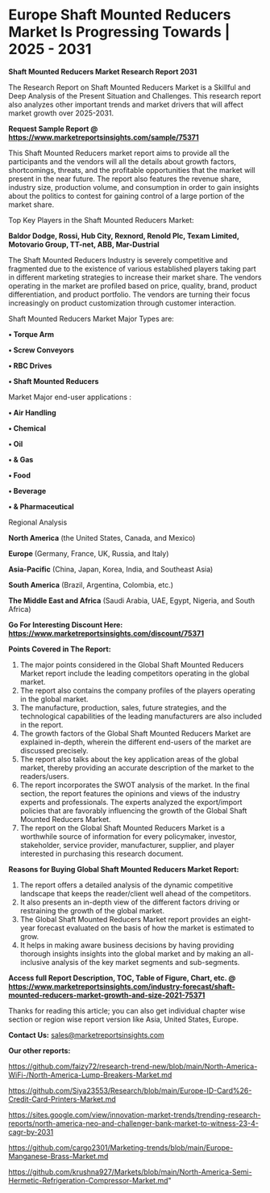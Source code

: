# Europe Shaft Mounted Reducers Market Is Progressing Towards | 2025 - 2031

<strong>Shaft Mounted Reducers Market Research Report 2031</strong>

The Research Report on Shaft Mounted Reducers Market is a Skillful and Deep Analysis of the Present Situation and Challenges. This research report also analyzes other important trends and market drivers that will affect market growth over 2025-2031.

<strong>Request Sample Report @ <a href=https://www.marketreportsinsights.com/sample/75371>https://www.marketreportsinsights.com/sample/75371</a></strong>

This Shaft Mounted Reducers market report aims to provide all the participants and the vendors will all the details about growth factors, shortcomings, threats, and the profitable opportunities that the market will present in the near future. The report also features the revenue share, industry size, production volume, and consumption in order to gain insights about the politics to contest for gaining control of a large portion of the market share.

Top Key Players in the Shaft Mounted Reducers Market:

<strong>Baldor Dodge, Rossi, Hub City, Rexnord, Renold Plc, Texam Limited, Motovario Group, TT-net, ABB, Mar-Dustrial</strong>

The Shaft Mounted Reducers Industry is severely competitive and fragmented due to the existence of various established players taking part in different marketing strategies to increase their market share. The vendors operating in the market are profiled based on price, quality, brand, product differentiation, and product portfolio. The vendors are turning their focus increasingly on product customization through customer interaction.

Shaft Mounted Reducers Market Major Types are:

<strong>• Torque Arm

• Screw Conveyors

• RBC Drives

• Shaft Mounted Reducers</strong>

Market Major end-user applications :

<strong>• Air Handling

• Chemical

• Oil

• & Gas

• Food

• Beverage

• & Pharmaceutical</strong>

Regional Analysis

</u><strong><b>North America</b></strong> (the United States, Canada, and Mexico)

<strong><b>Europe </b></strong>(Germany, France, UK, Russia, and Italy)

<strong><b>Asia-Pacific</b></strong> (China, Japan, Korea, India, and Southeast Asia)

<strong><b>South America</b></strong> (Brazil, Argentina, Colombia, etc.)

<strong><b>The Middle East and Africa</b></strong> (Saudi Arabia, UAE, Egypt, Nigeria, and South Africa)

<strong>Go For Interesting Discount Here: <a href=https://www.marketreportsinsights.com/discount/75371>https://www.marketreportsinsights.com/discount/75371</a></strong>

<strong>Points Covered in The Report:</strong>
<ol>
  <li>The major points considered in the Global Shaft Mounted Reducers Market report include the leading competitors operating in the global market.</li>
  <li>The report also contains the company profiles of the players operating in the global market.</li>
  <li>The manufacture, production, sales, future strategies, and the technological capabilities of the leading manufacturers are also included in the report.</li>
  <li>The growth factors of the Global Shaft Mounted Reducers Market are explained in-depth, wherein the different end-users of the market are discussed precisely.</li>
  <li>The report also talks about the key application areas of the global market, thereby providing an accurate description of the market to the readers/users.</li>
  <li>The report incorporates the SWOT analysis of the market. In the final section, the report features the opinions and views of the industry experts and professionals. The experts analyzed the export/import policies that are favorably influencing the growth of the Global Shaft Mounted Reducers Market.</li>
  <li>The report on the Global Shaft Mounted Reducers Market is a worthwhile source of information for every policymaker, investor, stakeholder, service provider, manufacturer, supplier, and player interested in purchasing this research document.</li>
</ol>
<strong>Reasons for Buying Global Shaft Mounted Reducers Market Report:</strong>

<ol>
  <li>The report offers a detailed analysis of the dynamic competitive landscape that keeps the reader/client well ahead of the competitors.</li>
  <li>It also presents an in-depth view of the different factors driving or restraining the growth of the global market.</li>
  <li>The Global Shaft Mounted Reducers Market report provides an eight-year forecast evaluated on the basis of how the market is estimated to grow.</li>
  <li>It helps in making aware business decisions by having providing thorough insights insights into the global market and by making an all-inclusive analysis of the key market segments and sub-segments.</li>
</ol>
<strong>Access full Report Description, TOC, Table of Figure, Chart, etc. @ <a href=https://www.marketreportsinsights.com/industry-forecast/shaft-mounted-reducers-market-growth-and-size-2021-75371>https://www.marketreportsinsights.com/industry-forecast/shaft-mounted-reducers-market-growth-and-size-2021-75371</a></strong>


Thanks for reading this article; you can also get individual chapter wise section or region wise report version like Asia, United States, Europe.

<strong>Contact Us:</strong>
sales@marketreportsinsights.com

<strong>Our other reports:</strong>

<a href=https://github.com/faizy72/research-trend-new/blob/main/North-America-WiFi-/North-America-Lump-Breakers-Market.md>https://github.com/faizy72/research-trend-new/blob/main/North-America-WiFi-/North-America-Lump-Breakers-Market.md</a>

<a href=https://github.com/Siya23553/Research/blob/main/Europe-ID-Card%26-Credit-Card-Printers-Market.md>https://github.com/Siya23553/Research/blob/main/Europe-ID-Card%26-Credit-Card-Printers-Market.md</a>

<a href=https://sites.google.com/view/innovation-market-trends/trending-research-reports/north-america-neo-and-challenger-bank-market-to-witness-23-4-cagr-by-2031>https://sites.google.com/view/innovation-market-trends/trending-research-reports/north-america-neo-and-challenger-bank-market-to-witness-23-4-cagr-by-2031</a>

<a href=https://github.com/cargo2301/Marketing-trends/blob/main/Europe-Manganese-Brass-Market.md>https://github.com/cargo2301/Marketing-trends/blob/main/Europe-Manganese-Brass-Market.md</a>

<a href=https://github.com/krushna927/Markets/blob/main/North-America-Semi-Hermetic-Refrigeration-Compressor-Market.md>https://github.com/krushna927/Markets/blob/main/North-America-Semi-Hermetic-Refrigeration-Compressor-Market.md</a>"
